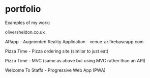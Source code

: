 # portfolio
Examples of my work:

oliversheldon.co.uk

ARapp - Augmented Reality Application - venue-ar.firebaseapp.com

Pizza Time - Pizza ordering site (similar to just eat)

Pizza Time - MVC (same as above but using MVC rather than an API)

Welcome To Staffs - Progressive Web App (PWA)
